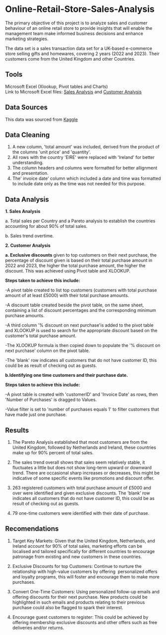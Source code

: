 # Online-Retail-Store-Sales-Analysis
The primary objective of this project is to analyze sales and customer behaviour of an online retail store to provide insights that will enable the management team make informed business decisions and enhance marketing strategies.

The data set is a sales transaction data set for a UK-based e-commerce store selling gifts and homewares, covering 2 years (2022 and 2023). Their customers come from the United Kingdom and other Countries.

## Tools

Microsoft Excel (Xlookup, Pivot tables and Charts)  
Link to Microsoft Excel files: [Sales Analysis](https://view.officeapps.live.com/op/view.aspx?src=https%3A%2F%2Fraw.githubusercontent.com%2FChinwesarah%2FOnline-Retail-Store-Sales-Analysis%2Fmain%2FOnline%2520retail%2520store_customer%2520analysis.xlsb&wdOrigin=BROWSELINK) and [Customer Analysis](https://view.officeapps.live.com/op/view.aspx?src=https%3A%2F%2Fraw.githubusercontent.com%2FChinwesarah%2FOnline-Retail-Store-Sales-Analysis%2Fmain%2FOnline%2520retail%2520store_customer%2520analysis.xlsb&wdOrigin=BROWSELINK)

## Data Sources

This data was sourced from [Kaggle](https://www.kaggle.com/datasets/shivan118/big-mart-sales-prediction-datasets)

## Data Cleaning

1. A new column, 'total amount' was included, derived from the product of the columns 'unit price' and 'quantity'.
2. All rows with the country 'EIRE' were replaced with 'Ireland' for better understanding.
3. The column headers and columns were formatted for better allignment and presentation.
4. The' invoice date' column which included a date and time was formatted to include date only as the time was not needed for this purpose.

## Data Analysis

**1. Sales Analysis**

a. Total sales per Country and a Pareto analysis to establish the countries accounting for about 90% of total sales.
   
b. Sales trend overtime.

**2. Customer Analysis**

**a. Exclusive discounts** given to top customers on their next purchase, the percentage of discount given is based on their total purchase amount in 2022 and 2023, the higher the total purchase amount, the higher the discount. This was achieved using Pivot table and XLOOKUP.

**Steps taken to achieve this include:**    

-A pivot table created to list top customers (customers with total purchase amount of at least £5000) with their total purchase amounts.  

-A discount table created beside the pivot table, on the same sheet, containing a list of discount percentages and the corresponding minimum purchase amounts.  

-A third column '% discount on next purchase'is added to the pivot table and XLOOKUP is used to search for the appropriate discount based on the customer's total purchase amount.  

-The XLOOKUP formula is then copied down to populate the '% discount on next purchase' column on the pivot table.  

-The 'blank' row indicates all customers that do not have customer ID, this could be as result of checking out as guests.


**b.Identifying one time customers and their purchase date.**  

**Steps taken to achieve this include:**  

-A pivot table is created with 'customerID' and 'Invoice Date' as rows, then 'Number of Purchases' is dragged to Values.  

-Value filter is set to 'number of purchases equals 1' to filter customers that have made just one purchase.

## Results

1. The Pareto Analysis established that most customers are from the United Kingdom, followed by Netherlands and Ireland, these countries make up for 90% percent of total sales.  

2. The sales trend overall shows that sales seem relatively stable, it fluctuates a little but does not show long-term upward or downward trend. There are occasional sharp increases or decreases, this might be indicative of some specific events like promotions and discount offer.
   
3. 263 registered customers with total purchase amount of £5000 and over were identified and given exclusive discounts. The 'blank' row indicates all customers that do not have customer ID, this could be as result of checking out as guests.

4. 79 one-time customers were identified with their date of purchase.

## Recomendations

1. Target Key Markets: Given that the United Kingdom, Netherlands, and Ireland account for 90% of total sales, marketing efforts can be localised and tailored specifically for different countries to encourage patronage from existing and new customers in these countries.

2. Exclusive Discounts for top Customers: Continue to nurture the relationship with high-value customers by offering  personalized offers and loyalty programs, this will foster and encourage them to make more purchases.

3. Convert One-Time Customers: Using personalized follow-up emails and offering discounts for their next purchase. New products could be highlighted in such emails and products relating to their previous purchase could also be flagged to spark their interest.

4. Encourage guest customers to register: This could be achieved by offering membership exclusive discounts and other offers such as free deliveries and/or returns.
